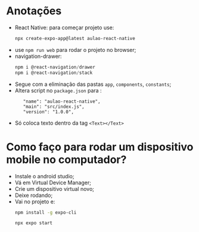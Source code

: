 # Anotações

* React Native: para começar projeto use:
  ```powershell
  npx create-expo-app@latest aulao-react-native
  ```
* use `npm run web` para rodar o projeto no browser;
* navigation-drawer:
  ```powershell
  npm i @react-navigation/drawer
  npm i @react-navigation/stack

  ```
* Segue com a eliminação das pastas `app`, `components`, `constants`;
* Altera script no `package.json` para :
  ```vim
     "name": "aulao-react-native",
     "main": "src/index.js",
     "version": "1.0.0",
  ```
* Só coloca texto dentro da tag `<Text></Text>`

# Como faço para rodar um dispositivo mobile no computador?

* Instale o android studio;
* Vá em Virtual Device Manager;
* Crie um dispositivo virtual novo;
* Deixe rodando;
* Vai no projeto e:
  ```bash
  npm install -g expo-cli

  npx expo start
  ```
